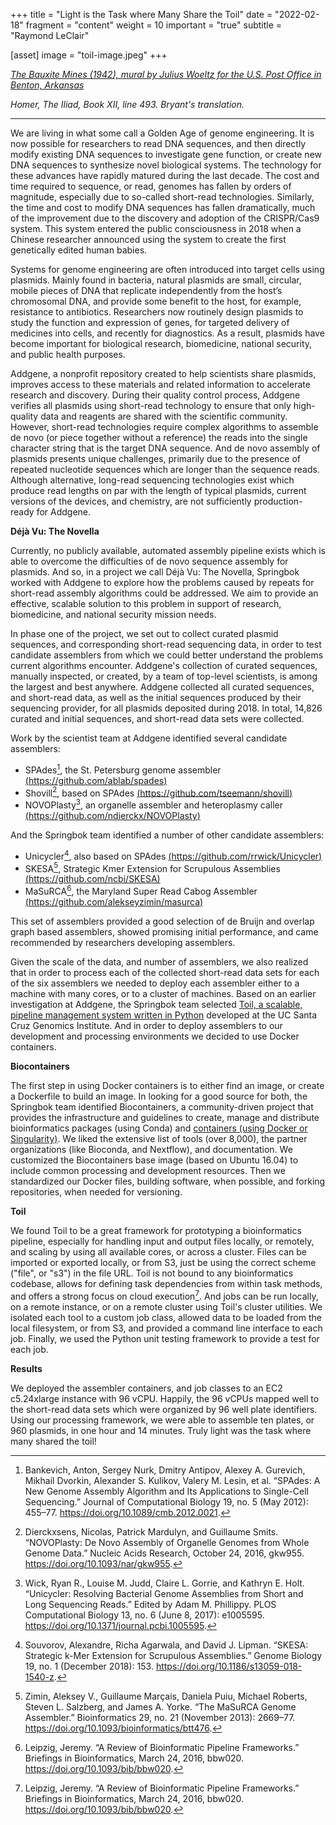 +++
title = "Light is the Task where Many Share the Toil"
date = "2022-02-18"
fragment = "content"
weight = 10
important = "true"
subtitle = "Raymond LeClair"

[asset]
image = "toil-image.jpeg"
+++

[*The Bauxite Mines (1942), mural by Julius Woeltz for the U.S. Post Office in Benton, Arkansas*](https://en.wikipedia.org/wiki/File:Mural-Post-Office-Benton-Arkansas.jpg)

*Homer, The Iliad, Book XII, line 493. Bryant's translation.*

___

We are living in what some call a Golden Age of genome engineering. It is now possible for researchers to read DNA sequences, and then directly modify existing DNA sequences to investigate gene function, or create new DNA sequences to synthesize novel biological systems. The technology for these advances have rapidly matured during the last decade. The cost and time required to sequence, or read, genomes has fallen by orders of magnitude, especially due to so-called short-read technologies. Similarly, the time and cost to modify DNA sequences has fallen dramatically, much of the improvement due to the discovery and adoption of the CRISPR/Cas9 system. This system entered the public consciousness in 2018 when a Chinese researcher announced using the system to create the first genetically edited human babies.

Systems for genome engineering are often introduced into target cells using plasmids. Mainly found in bacteria, natural plasmids are small, circular, mobile pieces of DNA that replicate independently from the host’s chromosomal DNA, and provide some benefit to the host, for example, resistance to antibiotics. Researchers now routinely design plasmids to study the function and expression of genes, for targeted delivery of medicines into cells, and recently for diagnostics. As a result, plasmids have become important for biological research, biomedicine, national security, and public health purposes.

Addgene, a nonprofit repository created to help scientists share plasmids, improves access to these materials and related information to accelerate research and discovery. During their quality control process, Addgene verifies all plasmids using short-read technology to ensure that only high-quality data and reagents are shared with the scientific community. However, short-read technologies require complex algorithms to assemble de novo (or piece together without a reference) the reads into the single character string that is the target DNA sequence. And de novo assembly of plasmids presents unique challenges, primarily due to the presence of repeated nucleotide sequences which are longer than the sequence reads. Although alternative, long-read sequencing technologies exist which produce read lengths on par with the length of typical plasmids, current versions of the devices, and chemistry, are not sufficiently production-ready for Addgene.

**Déjà Vu: The Novella**

Currently, no publicly available, automated assembly pipeline exists which is able to overcome the difficulties of de novo sequence assembly for plasmids. And so, in a project we call Déjà Vu: The Novella, Springbok worked with Addgene to explore how the problems caused by repeats for short-read assembly algorithms could be addressed. We aim to provide an effective, scalable solution to this problem in support of research, biomedicine, and national security mission needs.

In phase one of the project, we set out to collect curated plasmid sequences, and corresponding short-read sequencing data, in order to test candidate assemblers from which we could better understand the problems current algorithms encounter. Addgene's collection of curated sequences, manually inspected, or created, by a team of top-level scientists, is among the largest and best anywhere. Addgene collected all curated sequences, and short-read data, as well as the initial sequences produced by their sequencing provider, for all plasmids deposited during 2018. In total, 14,826 curated and initial sequences, and short-read data sets were collected.

Work by the scientist team at Addgene identified several candidate assemblers:

* SPAdes[^1], the St. Petersburg genome assembler [(https://github.com/ablab/spades)](https://github.com/ablab/spades)
* Shovill[^2], based on SPAdes [(https://github.com/tseemann/shovill)](https://github.com/tseemann/shovill)
* NOVOPlasty[^3], an organelle assembler and heteroplasmy caller [(https://github.com/ndierckx/NOVOPlasty)](https://github.com/ndierckx/NOVOPlasty)

And the Springbok team identified a number of other candidate assemblers:

* Unicycler[^4], also based on SPAdes [(https://github.com/rrwick/Unicycler)](https://github.com/rrwick/Unicycler)
* SKESA[^5], Strategic Kmer Extension for Scrupulous Assemblies [(https://github.com/ncbi/SKESA)](https://github.com/ncbi/SKESA)
* MaSuRCA[^6], the Maryland Super Read Cabog Assembler [(https://github.com/alekseyzimin/masurca)](https://github.com/alekseyzimin/masurca)

This set of assemblers provided a good selection of de Bruijn and overlap graph based assemblers, showed promising initial performance, and came recommended by researchers developing assemblers.

Given the scale of the data, and number of assemblers, we also realized that in order to process each of the collected short-read data sets for each of the six assemblers we needed to deploy each assembler either to a machine with many cores, or to a cluster of machines. Based on an earlier investigation at Addgene, the Springbok team selected [Toil, a scalable, pipeline management system written in Python](https://toil.ucsc-cgl.org/) developed at the UC Santa Cruz Genomics Institute. And in order to deploy assemblers to our development and processing environments we decided to use Docker containers.
 
**Biocontainers**

The first step in using Docker containers is to either find an image, or create a Dockerfile to build an image. In looking for a good source for both, the Springbok team identified Biocontainers, a community-driven project that provides the infrastructure and guidelines to create, manage and distribute bioinformatics packages (using Conda) and [containers (using Docker or Singularity)](https://biocontainers.pro). We liked the extensive list of tools (over 8,000), the partner organizations (like Bioconda, and Nextflow), and documentation. We customized the Biocontainers base image (based on Ubuntu 16.04) to include common processing and development resources. Then we standardized our Docker files, building software, when possible, and forking repositories, when needed for versioning.

**Toil**

We found Toil to be a great framework for prototyping a bioinformatics pipeline, especially for handling input and output files locally, or remotely, and scaling by using all available cores, or across a cluster. Files can be imported or exported locally, or from S3, just be using the correct scheme ("file", or "s3") in the file URL. Toil is not bound to any bioinformatics codebase, allows for defining task dependencies from within task methods, and offers a strong focus on cloud execution[^6]. And jobs can be run locally, on a remote instance, or on a remote cluster using Toil's cluster utilities. We isolated each tool to a custom job class, allowed data to be loaded from the local filesystem, or from S3, and provided a command line interface to each job. Finally, we used the Python unit testing framework to provide a test for each job.

**Results**

We deployed the assembler containers, and job classes to an EC2 c5.24xlarge instance with 96 vCPU. Happily, the 96 vCPUs mapped well to the short-read data sets which were organized by 96 well plate identifiers. Using our processing framework, we were able to assemble ten plates, or 960 plasmids, in one hour and 14 minutes. Truly light was the task where many shared the toil!

[^1]: Bankevich, Anton, Sergey Nurk, Dmitry Antipov, Alexey A. Gurevich, Mikhail Dvorkin, Alexander S. Kulikov, Valery M. Lesin, et al. “SPAdes: A New Genome Assembly Algorithm and Its Applications to Single-Cell Sequencing.” Journal of Computational Biology 19, no. 5 (May 2012): 455–77. https://doi.org/10.1089/cmb.2012.0021.
[^2]: Dierckxsens, Nicolas, Patrick Mardulyn, and Guillaume Smits. “NOVOPlasty: De Novo Assembly of Organelle Genomes from Whole Genome Data.” Nucleic Acids Research, October 24, 2016, gkw955. https://doi.org/10.1093/nar/gkw955.
[^3]: Wick, Ryan R., Louise M. Judd, Claire L. Gorrie, and Kathryn E. Holt. “Unicycler: Resolving Bacterial Genome Assemblies from Short and Long Sequencing Reads.” Edited by Adam M. Phillippy. PLOS Computational Biology 13, no. 6 (June 8, 2017): e1005595. https://doi.org/10.1371/journal.pcbi.1005595.
[^4]: Souvorov, Alexandre, Richa Agarwala, and David J. Lipman. “SKESA: Strategic k-Mer Extension for Scrupulous Assemblies.” Genome Biology 19, no. 1 (December 2018): 153. https://doi.org/10.1186/s13059-018-1540-z.
[^5]: Zimin, Aleksey V., Guillaume Marçais, Daniela Puiu, Michael Roberts, Steven L. Salzberg, and James A. Yorke. “The MaSuRCA Genome Assembler.” Bioinformatics 29, no. 21 (November 2013): 2669–77. https://doi.org/10.1093/bioinformatics/btt476.
[^6]: Leipzig, Jeremy. “A Review of Bioinformatic Pipeline Frameworks.” Briefings in Bioinformatics, March 24, 2016, bbw020. https://doi.org/10.1093/bib/bbw020.